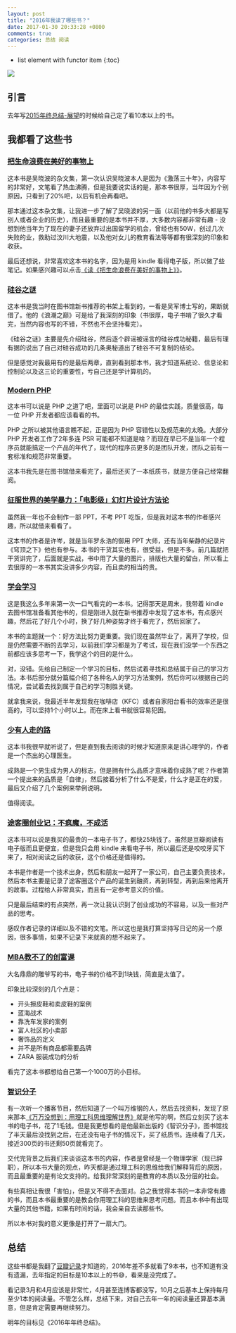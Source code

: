 ```yaml
---
layout: post
title: "2016年我读了哪些书？"
date: 2017-01-30 20:33:28 +0800
comments: true
categories: 总结 阅读
---
```

* list element with functor item
{:toc}

![](https://ooo.0o0.ooo/2017/01/30/588f5eb19aee6.png)

## 引言

去年写[2015年终总结-展望](https://blog.forecho.com/review-of-2015.html#section-8)的时候给自己定了看10本以上的书。

## 我都看了这些书

### [把生命浪费在美好的事物上](https://book.douban.com/subject/26390229/)

这本书是吴晓波的杂文集，第一次认识吴晓波本人是因为《激荡三十年》，内容写的非常好，文笔看了热血沸腾，但是我要说实话的是，那本书很厚，当年因为个别原因，只看到了20%吧，以后有机会再看吧。

<!--more-->

那本通过这本杂文集，让我进一步了解了吴晓波的另一面（以前他的书多大都是写别人或者企业的历史），而且最重要的是本书并不厚，大多数内容都非常有趣 - 没想到他当年为了现在的妻子还放弃过出国留学的机会，曾经也有50W，创过几次失败的业，救助过汶川大地震，以及他对女儿的教育看法等等都有很深刻的印象和收获。

最后还想说，非常喜欢这本书的名字，因为是用 kindle 看得电子版，所以做了些笔记。如果感兴趣可以点击[《读《把生命浪费在美好的事物上》》](https://blog.forecho.com/read-The-waste-oflife-in-the-good-things.html)。


### [硅谷之谜](https://book.douban.com/subject/26665230/)

这本书是我当时在图书馆新书推荐的书架上看到的，一看是吴军博士写的，果断就借了。他的《浪潮之巅》可是给了我深刻的印象（书很厚，电子书啃了很久才看完，当然内容也写的不错，不然也不会坚持看完）。

《硅谷之谜》主要是先介绍硅谷，然后逐个辟谣被谣言的硅谷成功秘籍，最后有理有据的说出了自己对硅谷成功的几条奥秘道出了硅谷不可复制的结论。

但是感觉对我最用有的是最后两章，直到看到那本书，我才知道系统论、信息论和控制论以及这三论的重要性，亏自己还是学计算机的。

### [Modern PHP](https://book.douban.com/subject/26635862/)

这本书可以说是 PHP 之道了吧，里面可以说是 PHP 的最佳实践，质量很高，每一位 PHP 开发者都应该看看的书。

PHP 之所以被其他语言瞧不起，正是因为 PHP 容错性以及规范来的太晚。大部分 PHP 开发者工作了2年多连 PSR 可能都不知道是啥？而现在早已不是当年一个程序员就能搞定一个产品的年代了，现代的程序员更多的是团队开发，团队之前有一套标准和规范非常重要。

这本书我先是在图书馆借来看完了，最后还买了一本纸质书，就是方便自己经常翻阅。

### [征服世界的美学暴力：「电影级」幻灯片设计方法论](https://book.douban.com/subject/26719924)

虽然我一年也不会制作一部 PPT，不考 PPT 吃饭，但是我对这本书的作者感兴趣，所以就借来看看了。

这本书的作者是许岑，就是当年罗永浩的御用 PPT 大师，还有当年柴静的纪录片《穹顶之下》他也有参与。本书的干货其实也有，很受益，但是不多。前几篇就把干货讲完了，后面就是实战，书中用了大量的图片，排版也大量的留白，所以看上去很厚的一本书其实没讲多少内容，而且卖的相当的贵。

### [学会学习](https://book.douban.com/subject/26743071/)

这是我这么多年来第一次一口气看完的一本书。记得那天是周末，我带着 kindle 去图书馆准备看其他书的，但是刚进入就在新书推荐中发现了这本书，有点感兴趣，然后花了好几个小时，换了好几种姿势才终于看完了，然后回家了。

本书的主题就一个：好方法比努力更重要。我们现在虽然毕业了，离开了学校，但是仍然需要不断的去学习，以前我们学习都是为了考试，现在我们没学一个东西之前都应该多思考一下，我学这个的目的是什么。

对，没错。先给自己制定一个学习的目标，然后试着寻找和总结属于自己的学习方法。本书后部分就分篇幅介绍了各种名人的学习方法案例，然后你可以根据自己的情况，尝试着去找到属于自己的学习制胜关键。

就拿我来说，我最近半年发现我在咖啡店（KFC）或者自家阳台看书的效率还是很高的，可以坚持1个小时以上。而在床上看书就很容易犯困。

### [少有人走的路](https://book.douban.com/subject/1775691/)

这本书我很早就听说了，但是直到我去阅读的时候才知道原来是讲心理学的，作者是一个杰出的心理医生。

成熟是一个男生成为男人的标志，但是拥有什么品质才意味着你成熟了呢？作者第一个提出来的品质是「自律」，然后接着分析了什么不是爱，什么才是正在的爱，最后又介绍了几个案例来举例说明。

值得阅读。

### [途客圈创业记：不疯魔，不成活](https://book.douban.com/subject/26739566/)

这本书可以说是我买的最贵的一本电子书了，都快25块钱了。虽然是豆瓣阅读有电子版而且更便宜，但是我只会用 kindle 来看电子书，所以最后还是咬咬牙买下来了，相对阅读之后的收获，这个价格还是值得的。

本书是作者是一个技术出身，然后和朋友一起开了一家公司，自己主要负责技术，然后本书主要是记录了途客圈这个产品的诞生到融资，再到转型，再到后来他离开的故事。过程给人非常真实，而且有一定参考意义的价值。

只是最后结束的有点突然，再一次让我认识到了创业成功的不容易，以及一些对产品的思考。

感叹作者记录的详细以及不错的文笔。所以这也是我打算坚持写日记的另一个原因，很多事情，如果不记录下来就真的想不起来了。

### [MBA教不了的创富课](https://book.douban.com/subject/5921213/)

大名鼎鼎的雕爷写的书，电子书的价格不到1块钱，简直是太值了。

印象比较深刻的几个点是：

- 开头擦皮鞋和卖皮鞋的案例
- 蓝海战术
- 靠洗车发家的案例
- 富人社区的小卖部
- 奢饰品的定义
- 并不是所有商品都需要品牌
- ZARA 服装成功的分析

看完了这本书都想给自己第一个1000万的小目标。

### [智识分子](https://book.douban.com/subject/26692468/)

有一次听一个播客节目，然后知道了一个叫万维钢的人，然后去找资料，发现了原来那本[《万万没想到：用理工科思维理解世界》](https://book.douban.com/subject/25986341/)就是他写的啊，然后立刻买了这本书的电子书，花了1毛钱。但是我更想看的是他最新出版的《智识分子》，图书馆找了半天最后没找到之后，在还没有电子书的情况下，买了纸质书。连续看了几天，接近300页的书还剩50页就看完了。

交代完背景之后我们来谈谈这本书的内容，作者是曾经是一个物理学家（现已辞职），所以本书大量的观点，昨天都是通过理工科的思维给我们解释背后的原因，而且最重要的是有论文支持的。给我非常深刻的是教育的本质以及分层的社会。

有些真相让我很「害怕」，但是又不得不去面对。总之我觉得本书的一本非常有趣的书，而且本书最重要的是教会你用理工科的思维来思考问题。而且本书中有出现大量的其他书籍，如果有时间的话，我会亲自去读那些书。

所以本书对我的意义更像是打开了一扇大门。

## 总结

这些书都是我翻了[豆瓣记录](https://book.douban.com/people/ipzone/collect)才知道的，2016年差不多就看了9本书，也不知道有没有遗漏，去年指定的目标是10本以上的书😅，看来是没完成了。

看记录3月和4月应该是非常忙，4月甚至连博客都没写，10月之后基本上保持每月至少1本的阅读量。不管怎么样，总结下来，对自己去年一年的阅读量还算基本满意，但是肯定需要再继续努力。

明年的目标见《2016年年终总结》。